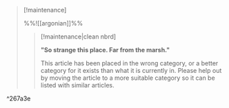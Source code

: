> [!maintenance] 
> 
> %%![[argonian]]%%
> 
> > [!maintenance|clean nbrd]
> > 
> > **"So strange this place. Far from the marsh."**
> >
> > This article has been placed in the wrong category, or a better category for it exists than what it is currently in. Please help out by moving the article to a more suitable category so it can be listed with similar articles.

^267a3e
